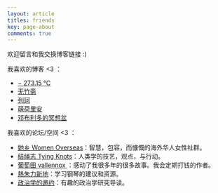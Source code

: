 ```yaml
---
layout: article
titles: friends
key: page-about
comments: true
---
```

欢迎留言和我交换博客链接 :)   

我喜欢的博客 <3 ：

- [− 273.15 ℃](https://blog.sommercamp.xyz/)
- [无竹斋](https://bamboobone9.com/)
- [列珂](https://write.c7.io/ilke/)
- [萌荷里安](https://blogatlarge.com/c1air2/)
- [邓布利多的冥想盆](https://pensieve.wangxindi.org/)

我喜欢的论坛/空间 <3 ：
- [她乡 Women Overseas](https://forum.womenoverseas.com/)：智慧，包容，而慷慨的海外华人女性社群。
- [结绳志 Tying Knots](https://tyingknots.net/)：人类学的技艺，观点，与行动。
- [葡萄田 vallennox ](https://vallennox.com/)：感动了我很多年的很多故事。我会定期打钱的作者。
- [熱朱力新地](https://music.coms.asia/)：学习钢琴的建议和资源。
- [政治学的邀约](https://finelin.notion.site/8f0e84b281894a9fb599e5ac8c511faf)：有趣的政治学研究导读。
